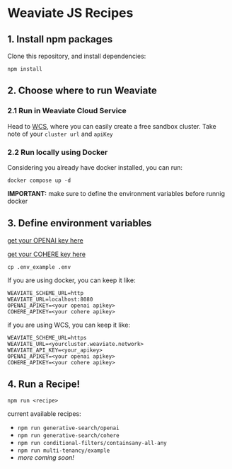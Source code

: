 # Weaviate JS Recipes

## 1. Install npm packages
Clone this repository, and install dependencies:

```
npm install
```
## 2. Choose where to run Weaviate

### 2.1 Run in Weaviate Cloud Service

Head to [WCS](https://console.weaviate.cloud/), where you can easily create a free sandbox cluster. 
Take note of your `cluster url` and `apiKey`

### 2.2 Run locally using Docker
Considering you already have docker installed, you can run:
```
docker compose up -d
``` 
**IMPORTANT:** make sure to define the environment variables before runnig docker

## 3. Define environment variables
[get your OPENAI key here](https://platform.openai.com/account/api-keys)

[get your COHERE key here](https://dashboard.cohere.com/api-keys)

```
cp .env_example .env
```

If you are using docker, you can keep it like:
```
WEAVIATE_SCHEME_URL=http
WEAVIATE_URL=localhost:8080
OPENAI_APIKEY=<your openai apikey>
COHERE_APIKEY=<your cohere apikey>
```
if you are using WCS, you can keep it like:

```
WEAVIATE_SCHEME_URL=https
WEAVIATE_URL=<yourcluster.weaviate.network>
WEAVIATE_API_KEY=<your_apikey>
OPENAI_APIKEY=<your openai apikey>
COHERE_APIKEY=<your cohere apikey>
```

## 4. Run a Recipe!

```
npm run <recipe>
```

current available recipes:

- `npm run generative-search/openai`
- `npm run generative-search/cohere`
- `npm run conditional-filters/containsany-all-any`
- `npm run multi-tenancy/example`
- _more coming soon!_
